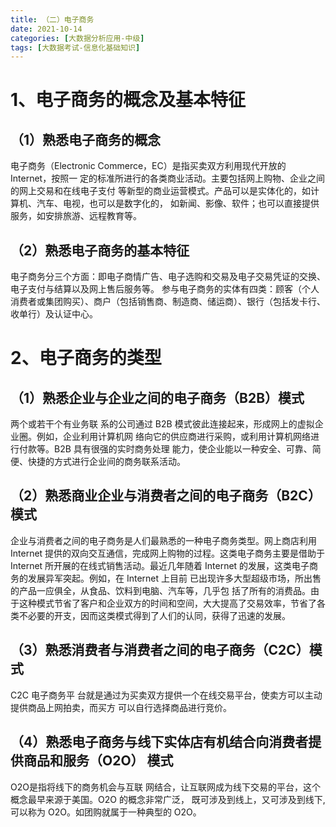 ```yaml
---
title: （二）电子商务
date: 2021-10-14
categories: [大数据分析应用-中级]
tags: [大数据考试-信息化基础知识]
---
```



# 1、电子商务的概念及基本特征 
## （1）熟悉电子商务的概念 
电子商务（Electronic Commerce，EC）是指买卖双方利用现代开放的 Internet，按照一 定的标准所进行的各类商业活动。主要包括网上购物、企业之间的网上交易和在线电子支付 等新型的商业运营模式。产品可以是实体化的，如计算机、汽车、电视，也可以是数字化的， 如新闻、影像、软件；也可以直接提供服务，如安排旅游、远程教育等。
## （2）熟悉电子商务的基本特征 
电子商务分三个方面：即电子商情广告、电子选购和交易及电子交易凭证的交换、电子支付与结算以及网上售后服务等。 
参与电子商务的实体有四类：顾客（个人消费者或集团购买）、商户（包括销售商、制造商、储运商）、银行（包括发卡行、收单行）及认证中心。

# 2、电子商务的类型 
## （1）熟悉企业与企业之间的电子商务（B2B）模式 
两个或若干个有业务联 系的公司通过 B2B 模式彼此连接起来，形成网上的虚拟企业圈。例如，企业利用计算机网 络向它的供应商进行采购，或利用计算机网络进行付款等。B2B 具有很强的实时商务处理 能力，使企业能以一种安全、可靠、简便、快捷的方式进行企业间的商务联系活动。
## （2）熟悉商业企业与消费者之间的电子商务（B2C）模式 
企业与消费者之间的电子商务是人们最熟悉的一种电子商务类型。网上商店利用 Internet 提供的双向交互通信，完成网上购物的过程。这类电子商务主要是借助于 Internet 所开展的在线式销售活动。最近几年随着 Internet 的发展，这类电子商务的发展异军突起。例如，在 Internet 上目前 已出现许多大型超级市场，所出售的产品一应俱全，从食品、饮料到电脑、汽车等，几乎包 括了所有的消费品。由于这种模式节省了客户和企业双方的时间和空间，大大提高了交易效率，节省了各类不必要的开支，因而这类模式得到了人们的认同，获得了迅速的发展。
## （3）熟悉消费者与消费者之间的电子商务（C2C）模式 
C2C 电子商务平 台就是通过为买卖双方提供一个在线交易平台，使卖方可以主动提供商品上网拍卖，而买方 可以自行选择商品进行竞价。
## （4）熟悉电子商务与线下实体店有机结合向消费者提供商品和服务（O2O） 模式
O2O是指将线下的商务机会与互联 网结合，让互联网成为线下交易的平台，这个概念最早来源于美国。O2O 的概念非常广泛， 既可涉及到线上，又可涉及到线下,可以称为 O2O。如团购就属于一种典型的 O2O。